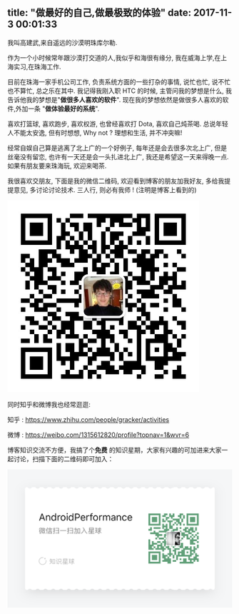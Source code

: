 title: "做最好的自己,做最极致的体验"
date: 2017-11-3 00:01:33
---

我叫高建武,来自遥远的沙漠明珠库尔勒.

作为一个小时候常年跟沙漠打交道的人,我似乎和海很有缘分, 我在威海上学,在上海实习,在珠海工作.

目前在珠海一家手机公司工作, 负责系统方面的一些打杂的事情, 说忙也忙, 说不忙也不算忙, 总之乐在其中. 我记得我刚入职 HTC 的时候, 主管问我的梦想是什么, 我告诉他我的梦想是"**做很多人喜欢的软件**". 现在我的梦想依然是做很多人喜欢的软件,外加一条 "**做体验最好的系统**".

喜欢打篮球, 喜欢跑步, 喜欢权游, 也曾经喜欢打 Dota, 喜欢自己炖茶喝. 总说年轻人不能太安逸, 但有时想想, Why not ? 理想和生活, 并不冲突嘛! 

经常自娱自己算是逃离了北上广的一个好例子, 每年还是会去很多次北上广, 但是丝毫没有留恋, 也许有一天还是会一头扎进北上广, 我还是希望这一天来得晚一点. 如果有朋友要来珠海玩, 欢迎来喝茶.

我很喜欢交朋友, 下面是我的微信二维码, 欢迎看到博客的朋友加我好友, 多给我提提意见, 多讨论讨论技术. 三人行, 则必有我师 ! (注明是博客上看到的) 

![](/images/media/15096424408091.jpg)

同时知乎和微博我也经常逛逛:

知乎 : https://www.zhihu.com/people/gracker/activities

微博 : https://weibo.com/1315612820/profile?topnav=1&wvr=6



博客知识交流不方便，我搞了个**免费** 的知识星期，大家有兴趣的可加进来大家一起讨论，扫描下面的二维码即可加入：

![591520762002_.pi](/images/media/591520762002_.pic.jpg)

